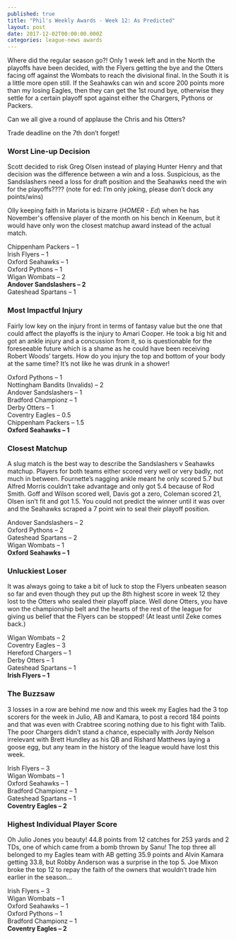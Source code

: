 ```yaml
---
published: true
title: "Phil's Weekly Awards - Week 12: As Predicted"
layout: post
date: 2017-12-02T00:00:00.000Z
categories: league-news awards
---
```


Where did the regular season go?! Only 1 week left and in the North the playoffs have been decided, with the Flyers getting the bye and the Otters facing off against the Wombats to reach the divisional final. In the South it is a little more open still. If the Seahawks can win and score 200 points more than my losing Eagles, then they can get the 1st round bye, otherwise they settle for a certain playoff spot against either the Chargers, Pythons or Packers.

Can we all give a round of applause the Chris and his Otters? 

Trade deadline on the 7th don’t forget!

### Worst Line-up Decision  

Scott decided to risk Greg Olsen instead of playing Hunter Henry and that decision was the difference between a win and a loss. Suspicious, as the Sandslashers need a loss for draft position and the Seahawks need the win for the playoffs???? (note for ed: I’m only joking, please don’t dock any points/wins)

Olly keeping faith in Mariota is bizarre (*HOMER - Ed*) when he has November's offensive player of the month on his bench in Keenum, but it would have only won the closest matchup award instead of the actual match.

Chippenham Packers – 1  
Irish Flyers – 1  
Oxford Seahawks – 1  
Oxford Pythons – 1  
Wigan Wombats – 2  
**Andover Sandslashers – 2**  
Gateshead Spartans – 1

### Most Impactful Injury 

Fairly low key on the injury front in terms of fantasy value but the one that could affect the playoffs is the injury to Amari Cooper. He took a big hit and got an ankle injury and a concussion from it, so is questionable for the foreseeable future which is a shame as he could have been receiving Robert Woods’ targets. How do you injury the top and bottom of your body at the same time? It’s not like he was drunk in a shower!

Oxford Pythons – 1  
Nottingham Bandits (Invalids) – 2  
Andover Sandslashers – 1  
Bradford Championz – 1  
Derby Otters – 1  
Coventry Eagles – 0.5  
Chippenham Packers – 1.5  
**Oxford Seahawks – 1**

### Closest Matchup
 
A slug match is the best way to describe the Sandslashers v Seahawks matchup. Players for both teams either scored very well or very badly, not much in between. Fournette’s nagging ankle meant he only scored 5.7 but Alfred Morris couldn’t take advantage and only got 5.4 because of Rod Smith. Goff and Wilson scored well, Davis got a zero, Coleman scored 21, Olsen isn’t fit and got 1.5. You could not predict the winner until it was over and the Seahawks scraped a 7 point win to seal their playoff position.

Andover Sandslashers – 2  
Oxford Pythons – 2  
Gateshead Spartans – 2  
Wigan Wombats – 1  
**Oxford Seahawks – 1** 

### Unluckiest Loser 

It was always going to take a bit of luck to stop the Flyers unbeaten season so far and even though they put up the 8th highest score in week 12 they lost to the Otters who sealed their playoff place. Well done Otters, you have won the championship belt and the hearts of the rest of the league for giving us belief that the Flyers can be stopped! (At least until Zeke comes back.)

Wigan Wombats – 2  
Coventry Eagles – 3  
Hereford Chargers – 1  
Derby Otters – 1  
Gateshead Spartans – 1  
**Irish Flyers – 1** 

### The Buzzsaw

3 losses in a row are behind me now and this week my Eagles had the 3 top scorers for the week in Julio, AB and Kamara, to post a record 184 points and that was even with Crabtree scoring nothing due to his fight with Talib. The poor Chargers didn’t stand a chance, especially with Jordy Nelson irrelevant with Brett Hundley as his QB and Rishard Matthews laying a goose egg, but any team in the history of the league would have lost this week.

Irish Flyers – 3  
Wigan Wombats – 1  
Oxford Seahawks – 1  
Bradford Championz – 1  
Gateshead Spartans – 1  
**Coventry Eagles – 2**

### Highest Individual Player Score

Oh Julio Jones you beauty! 44.8 points from 12 catches for 253 yards and 2 TDs, one of which came from a bomb thrown by Sanu! The top three all belonged to my Eagles team with AB getting 35.9 points and Alvin Kamara getting 33.8, but Robby Anderson was a surprise in the top 5. Joe Mixon broke the top 12 to repay the faith of the owners that wouldn’t trade him earlier in the season…

Irish Flyers – 3  
Wigan Wombats – 1  
Oxford Seahawks – 1  
Oxford Pythons – 1  
Bradford Championz – 1  
**Coventry Eagles – 2**

